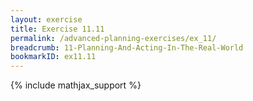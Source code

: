```yaml
---
layout: exercise
title: Exercise 11.11
permalink: /advanced-planning-exercises/ex_11/
breadcrumb: 11-Planning-And-Acting-In-The-Real-World
bookmarkID: ex11.11
---
```


{% include mathjax_support %}
